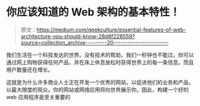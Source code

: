 # 你应该知道的 Web 架构的基本特性！

> 原文：<https://medium.com/geekculture/essential-features-of-web-architecture-you-should-know-28d8f228559?source=collection_archive---------20----------------------->

我们生活在一个科技发达的世界。没有技术的帮助，我们一秒钟也不能过。你可以通过网上购物获得任何产品，并在床上休息放松时获得世界上的每一条信息。而且用户数量还在增长。

这就是为什么许多商业人士正在开发一个优秀的网站，以促进他们的业务和产品，以最大限度的观众。你的网站或网络应用将向世界展示你。因此，构建一个好的 web 应用程序是至关重要的